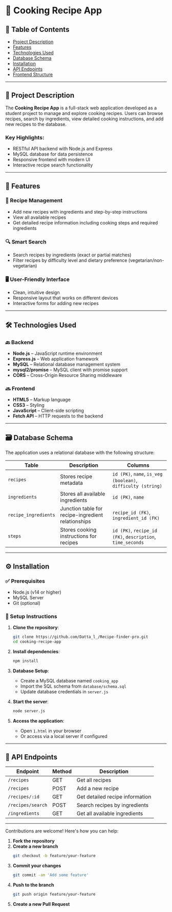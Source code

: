 # 🍲 Cooking Recipe App

## 📑 Table of Contents

- [Project Description](#project-description)  
- [Features](#features)  
- [Technologies Used](#technologies-used)  
- [Database Schema](#database-schema)  
- [Installation](#installation)  
- [API Endpoints](#api-endpoints)  
- [Frontend Structure](#frontend-structure)  
 

---

## 📘 Project Description

The **Cooking Recipe App** is a full-stack web application developed as a student project to manage and explore cooking recipes. Users can browse recipes, search by ingredients, view detailed cooking instructions, and add new recipes to the database.

### Key Highlights:

- RESTful API backend with Node.js and Express  
- MySQL database for data persistence  
- Responsive frontend with modern UI  
- Interactive recipe search functionality  

---

## 🚀 Features

### 🔧 Recipe Management

- Add new recipes with ingredients and step-by-step instructions  
- View all available recipes  
- Get detailed recipe information including cooking steps and required ingredients  

### 🔍 Smart Search

- Search recipes by ingredients (exact or partial matches)  
- Filter recipes by difficulty level and dietary preference (vegetarian/non-vegetarian)  

### 🖥️ User-Friendly Interface

- Clean, intuitive design  
- Responsive layout that works on different devices  
- Interactive forms for adding new recipes  

---

## 🛠️ Technologies Used

### 🔙 Backend

- **Node.js** – JavaScript runtime environment  
- **Express.js** – Web application framework  
- **MySQL** – Relational database management system  
- **mysql2/promise** – MySQL client with promise support  
- **CORS** – Cross-Origin Resource Sharing middleware  

### 🔜 Frontend

- **HTML5** – Markup language  
- **CSS3** – Styling  
- **JavaScript** – Client-side scripting  
- **Fetch API** – HTTP requests to the backend  

---

## 🗃️ Database Schema

The application uses a relational database with the following structure:

| Table               | Description                                | Columns                                                                 |
|--------------------|--------------------------------------------|-------------------------------------------------------------------------|
| `recipes`          | Stores recipe metadata                     | `id (PK)`, `name`, `is_veg (boolean)`, `difficulty (string)`           |
| `ingredients`      | Stores all available ingredients           | `id (PK)`, `name`                                                      |
| `recipe_ingredients` | Junction table for recipe-ingredient relationships | `recipe_id (FK)`, `ingredient_id (FK)`                          |
| `steps`            | Stores cooking instructions for recipes    | `id (PK)`, `recipe_id (FK)`, `description`, `time_seconds`             |

---

## ⚙️ Installation

### ✅ Prerequisites

- Node.js (v14 or higher)  
- MySQL Server  
- Git (optional)  

### 🧾 Setup Instructions

1. **Clone the repository**:
   ```bash
   git clone https://github.com/Datta_l_/Recipe-finder-pro.git
   cd cooking-recipe-app
   ```

2. **Install dependencies**:
   ```bash
   npm install
   ```

3. **Database Setup**:
   - Create a MySQL database named `cooking_app`  
   - Import the SQL schema from `database/schema.sql`  
   - Update database credentials in `server.js`  

4. **Start the server**:
   ```bash
   node server.js
   ```

5. **Access the application**:
   - Open `1.html` in your browser  
   - Or access via a local server if configured  

---

## 📡 API Endpoints

| Endpoint            | Method | Description                        |
|---------------------|--------|------------------------------------|
| `/recipes`          | GET    | Get all recipes                    |
| `/recipes`          | POST   | Add a new recipe                   |
| `/recipes/:id`      | GET    | Get detailed recipe information    |
| `/recipes/search`   | POST   | Search recipes by ingredients      |
| `/ingredients`      | GET    | Get all available ingredients      |

---






Contributions are welcome! Here's how you can help:

1. **Fork the repository**  
2. **Create a new branch**  
   ```bash
   git checkout -b feature/your-feature
   ```
3. **Commit your changes**  
   ```bash
   git commit -am 'Add some feature'
   ```
4. **Push to the branch**  
   ```bash
   git push origin feature/your-feature
   ```
5. **Create a new Pull Request**


